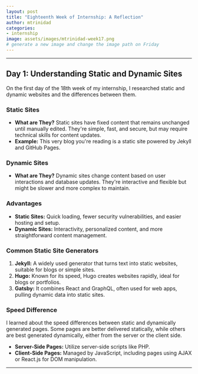 ```yaml
---
layout: post
title: "Eighteenth Week of Internship: A Reflection"
author: mtrinidad
categories: 
- internship
image: assets/images/mtrinidad-week17.png
# generate a new image and change the image path on Friday
---
```

<!-- put week summary here -->

---
## Day 1: Understanding Static and Dynamic Sites

On the first day of the 18th week of my internship, I researched static and dynamic websites and the differences between them.

### Static Sites
- **What are They?** Static sites have fixed content that remains unchanged until manually edited. They're simple, fast, and secure, but may require technical skills for content updates.
- **Example:** This very blog you're reading is a static site powered by Jekyll and GitHub Pages.

### Dynamic Sites
- **What are They?** Dynamic sites change content based on user interactions and database updates. They're interactive and flexible but might be slower and more complex to maintain.

### Advantages
- **Static Sites:** Quick loading, fewer security vulnerabilities, and easier hosting and setup.
- **Dynamic Sites:** Interactivity, personalized content, and more straightforward content management.

### Common Static Site Generators
1. **Jekyll:** A widely used generator that turns text into static websites, suitable for blogs or simple sites.
2. **Hugo:** Known for its speed, Hugo creates websites rapidly, ideal for blogs or portfolios.
3. **Gatsby:** It combines React and GraphQL, often used for web apps, pulling dynamic data into static sites.

### Speed Difference
I learned about the speed differences between static and dynamically generated pages. Some pages are better delivered statically, while others are best generated dynamically, either from the server or the client side.

- **Server-Side Pages:** Utilize server-side scripts like PHP.
- **Client-Side Pages:** Managed by JavaScript, including pages using AJAX or React.js for DOM manipulation.

---

